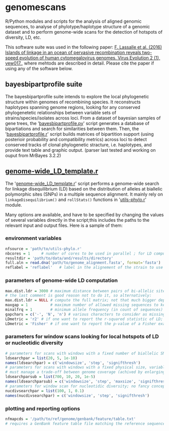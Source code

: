 # genomescans
R/Python modules and scripts for the analysis of aligned genomic sequences, to analyse of phylotype/haplotype structure of a genomic dataset and to perform genome-wide scans for the detection of hotspots of diversity, LD, etc.

This software suite was used in the following paper: [F. Lassalle et al. (2016) Islands of linkage in an ocean of pervasive recombination reveals two-speed evolution of human cytomegalovirus genomes. Virus Evolution 2 (1), vew017.](http://dx.doi.org/10.1093/ve/vew017), where mehtods are described in detail. Please cite the paper if using any of the software below.

## bayesbipartprofile suite
The bayesbipartprofile suite intends to explore the local phylogenetic structure within genomes of recombining species. It reconstructs haplotypes spanning genome regions, looking for any conserved phylogenetetic relationships between variable sets of strains/species/isolates across loci. From a dataset of bayesian samples of gene trees, the '[bayesbipartprofile.py](https://github.com/flass/genomescans/blob/master/bayesbipartprofile.py)' script generates a database of bipartiations and search for similarities between them. Then, the '[bayesbipartprofile.r](https://github.com/flass/genomescans/blob/master/bayesbipartprofile.r)' script builds matrices of bipartition support (using posterioir probability and compatibility metrics) across loci to detect conserved tracks of clonal phylogenetic stracture, i.e. haplotypes, and provide text table and graphic output.
(parser last tested and working on ouput from MrBayes 3.2.2)

## [genome-wide_LD_template.r](https://github.com/flass/genomescans/blob/master/genome-wide_LD_template.r)
The '[genome-wide_LD_template.r](https://github.com/flass/genomescans/blob/master/genome-wide_LD_template.r)' script performs a genome-wide search for linkage disequilibrium (LD) based on the distribution of alleles at biallelic polymorphic sites (SNPs) in a multiple sequence alignment.
It mainly rely on `linkageDisequilibrium()` and `rollStats()` functions in '[utils-phylo.r](https://github.com/flass/genomescans/blob/master/utils-phylo.r)' module.

Many options are available, and have to be specified by changing the values of several variables directly in the script;this includes the paths to the relevant input and output files. Here is a sample of them:

### environment variables
```R
nfsource = 'path/to/utils-phylo.r'
nbcores = 1		# number of cores to be used in parallel ; for LD computation on big datasets (>100kb are big), prefer use nbcores=1 (see below), unless large memory is available
resultdir = 'path/to/data/and/results/directory'
full.aln = read.dna('path/to/genome_alignment.fasta', format='fasta')
reflabel = 'reflabel'	# label in the alignement of the strain to use for reference genome coordinates
```
### parameters of genome-wide LD computation
```R
max.dist.ldr = 3000	# maximum distance between pairs of bi-allelic sites for LD computation (in mumber of intervening bi-allelic sites ; not uniform !!! polymorphism varry in density across the genome !!!) 
# the last comment is good reason not to do it, so alternatively:
max.dist.ldr = NULL	# compute the full matrix; not that much bigger depending on the datset
maxgap = 1			# maximum number of allowed missing sequences to keep a site in the alignement for LD and NucDiv computations
minalfrq = 1		# minimum allele frequency (in count of sequences) in bi-alelic sites to be retained (minalfreq = 1 => all bi-allelic sites)
gapchars = c('-', 'N', 'n')	# various characters to consider as missing data
LDmetric = 'r2' # if one want to report the r-squared statistic of LD; the Chi-squared approximation can be used a posteriori (Chi-squared only depend on r2 value) when the minor allele counts are not too low, or alternatively:
LDmetric = 'Fisher' # if one want to report the p-value of a Fisher exact test for significance of the LD; recommended as the situation above is rarely met in most of the microbial pathogen genomes
```

### parameters for window scans looking for local hotspots of LD or nucleotidic diversity
```R
# parameters for scans with windows with a fixed number of biallelic SNPs, variable physical size
ldsearchpar = list(20, 5, 1e-10)
names(ldsearchpar) = c('windowsize', 'step', 'signifthresh')
# parameters for scans with windows with a fixed physical size, variable number of biallelic SNPs but sub-sampled to a maximum to get the closer to a  homogeneous statistical power along the genome; any wndow with lower number of SNP than the max has a large drop in sensitivity for high LD
# must manage a trade-off between genome coverage (achived by enlarging the windowsize and lowering the maxsize) and resolution using small and SNP-dense winndows (the inverse)
ldsearchparsub = list(700, 10, 20, 1e-5)
names(ldsearchparsub) = c('windowsize', 'step', 'maxsize', 'signifthresh')
# parameters for window scan for nucleotidic diversity; no fancy concept here
nucdivsearchpar = list(100, 1, 0.1)
names(nucdivsearchpar) = c('windowsize', 'step', 'signifthresh')
```
### plotting and reporting options
```R
nfmapcds = '/path/to/ref/genome/genbank/feature/table.txt'
# requires a GenBank feature table file matching the reference sequence
```
